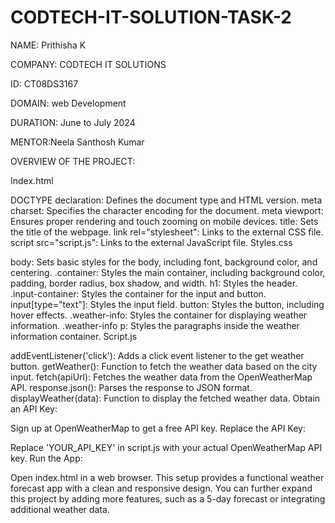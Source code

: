 # CODTECH-IT-SOLUTION-TASK-2
NAME: Prithisha K

COMPANY: CODTECH IT SOLUTIONS

ID: CT08DS3167

DOMAIN: web Development

DURATION: June to July 2024

MENTOR:Neela Santhosh Kumar

OVERVIEW OF THE PROJECT:

Index.html

DOCTYPE declaration: Defines the document type and HTML version.
meta charset: Specifies the character encoding for the document.
meta viewport: Ensures proper rendering and touch zooming on mobile devices.
title: Sets the title of the webpage.
link rel="stylesheet": Links to the external CSS file.
script src="script.js": Links to the external JavaScript file.
Styles.css

body: Sets basic styles for the body, including font, background color, and centering.
.container: Styles the main container, including background color, padding, border radius, box shadow, and width.
h1: Styles the header.
.input-container: Styles the container for the input and button.
input[type="text"]: Styles the input field.
button: Styles the button, including hover effects.
.weather-info: Styles the container for displaying weather information.
.weather-info p: Styles the paragraphs inside the weather information container.
Script.js

addEventListener('click'): Adds a click event listener to the get weather button.
getWeather(): Function to fetch the weather data based on the city input.
fetch(apiUrl): Fetches the weather data from the OpenWeatherMap API.
response.json(): Parses the response to JSON format.
displayWeather(data): Function to display the fetched weather data.
Obtain an API Key:

Sign up at OpenWeatherMap to get a free API key.
Replace the API Key:

Replace 'YOUR_API_KEY' in script.js with your actual OpenWeatherMap API key.
Run the App:

Open index.html in a web browser.
This setup provides a functional weather forecast app with a clean and responsive design. You can further expand this project by adding more features, such as a 5-day forecast or integrating additional weather data.
